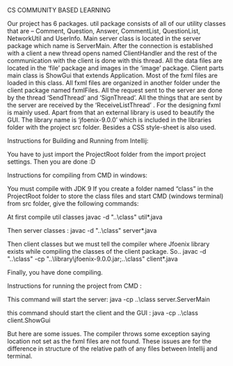 CS COMMUNITY BASED LEARNING

Our project has 6 packages. util package consists of all of our utility classes that are – Comment, Question, Answer, CommentList, QuestionList, NetworkUtil and UserInfo. Main server class is located in the server package which name is ServerMain. After the connection is established with a client a new thread opens named ClientHandler and the rest of the communication with the client is done with this thread. 
All the data files are located in the ‘file’ package and images in the ‘image’ package. 
Client parts main class is ShowGui that extends Application. Most of the fxml files are loaded in this class. All fxml files are organized in another folder under the client package named fxmlFiles. All the request sent to the server are done by the thread ‘SendThread’ and ‘SignThread’. All the things that are sent by the server are received by the ‘ReceiveListThread’ .
For the designing fxml is mainly used. Apart from that an external library is used to beautify the GUI. The library name is ‘jfoenix-9.0.0’ which is included in the libraries folder with the project src folder. Besides a CSS style-sheet is also used.

Instructions for Building and Running from Intellij:

You have to just import the ProjectRoot folder from the import project settings.  Then you are done :D

Instructions for compiling from CMD in windows:

You must compile with JDK 9
If you create a folder named “class” in the ProjectRoot folder to store the class files and start CMD (windows terminal) from src folder, give the following commands:

At first compile util classes 
javac -d "..\class" util\*.java

Then server classes :
javac -d "..\class" server\*.java

Then client classes but we must tell the compiler where Jfoenix library exists while compiling the classes of the client package.
So..
javac -d "..\class" -cp "..\library\jfoenix-9.0.0.jar;..\class" client\*.java

Finally, you have done compiling.

Instructions for running the project from CMD :

This command will start the server:
java -cp ..\class server.ServerMain

this command should start the client and the GUI :
java -cp ..\class client.ShowGui

But here are some issues. The compiler throws some exception saying location not set as the fxml files are not found. These issues are for the difference in structure of the relative path of any files between Intellij and terminal.
